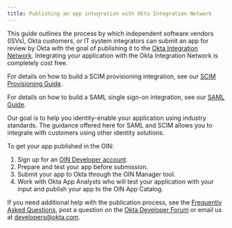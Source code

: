 ```yaml
---
title: Publishing an app integration with Okta Integration Network
---
```


This guide outlines the process by which independent software vendors (ISVs), Okta customers, or IT system integrators can submit an app for review by Okta with the goal of publishing it to the [Okta Integration Network](https://www.okta.com/integrations/). Integrating your application with the Okta Integration Network is completely cost free.

For details on how to build a SCIM provisioning integration, see our [SCIM Provisioning Guide](/docs/guides/build-provisioning-integration/).

For details on how to build a SAML single sign-on integration, see our [SAML Guide](/docs/guides/build-sso-integration/).

Our goal is to help you identity-enable your application using industry standards. The guidance offered here for SAML and SCIM allows you to integrate with customers using other identity solutions.

To get your app published in the OIN:

1. Sign up for an [OIN Developer account](https://developer.okta.com/signup/).
1. Prepare and test your app before submission.
1. Submit your app to Okta through the OIN Manager tool.
1. Work with Okta App Analysts who will test your application with your input and publish your app to the OIN App Catalog.

If you need additional help with the publication process, see the [Frequently Asked Questions](../faqs/), post a question on the [Okta Developer Forum](https://devforum.okta.com/) or email us at <developers@okta.com>.

<NextSectionLink/>
